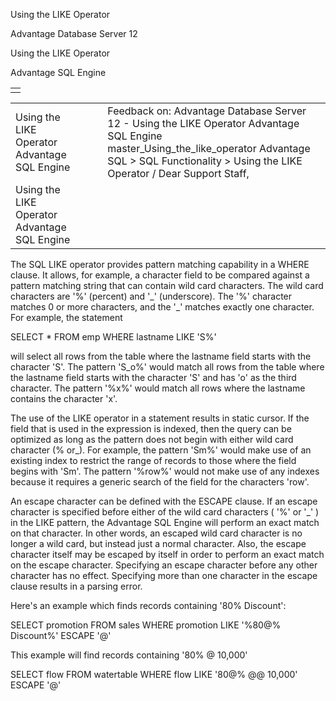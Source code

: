 Using the LIKE Operator




Advantage Database Server 12  

Using the LIKE Operator

Advantage SQL Engine

|  |
| --- |
|  |

|  |  |  |  |  |
| --- | --- | --- | --- | --- |
| Using the LIKE Operator  Advantage SQL Engine |  |  | Feedback on: Advantage Database Server 12 - Using the LIKE Operator Advantage SQL Engine master\_Using\_the\_like\_operator Advantage SQL > SQL Functionality > Using the LIKE Operator / Dear Support Staff, |  |
| Using the LIKE Operator  Advantage SQL Engine |  |  |  |  |

The SQL LIKE operator provides pattern matching capability in a WHERE clause. It allows, for example, a character field to be compared against a pattern matching string that can contain wild card characters. The wild card characters are '%' (percent) and '\_' (underscore). The '%' character matches 0 or more characters, and the '\_' matches exactly one character. For example, the statement

SELECT \* FROM emp WHERE lastname LIKE 'S%'

will select all rows from the table where the lastname field starts with the character 'S'. The pattern 'S\_o%' would match all rows from the table where the lastname field starts with the character 'S' and has 'o' as the third character. The pattern '%x%' would match all rows where the lastname contains the character 'x'.

The use of the LIKE operator in a statement results in static cursor. If the field that is used in the expression is indexed, then the query can be optimized as long as the pattern does not begin with either wild card character (% or\_). For example, the pattern 'Sm%' would make use of an existing index to restrict the range of records to those where the field begins with 'Sm'. The pattern '%row%' would not make use of any indexes because it requires a generic search of the field for the characters 'row'.

An escape character can be defined with the ESCAPE clause. If an escape character is specified before either of the wild card characters ( '%' or '\_' ) in the LIKE pattern, the Advantage SQL Engine will perform an exact match on that character. In other words, an escaped wild card character is no longer a wild card, but instead just a normal character. Also, the escape character itself may be escaped by itself in order to perform an exact match on the escape character. Specifying an escape character before any other character has no effect. Specifying more than one character in the escape clause results in a parsing error.

Here's an example which finds records containing '80% Discount':

SELECT promotion FROM sales WHERE promotion LIKE '%80@% Discount%' ESCAPE '@'

This example will find records containing '80% @ 10,000'

SELECT flow FROM watertable WHERE flow LIKE '80@% @@ 10,000' ESCAPE '@'